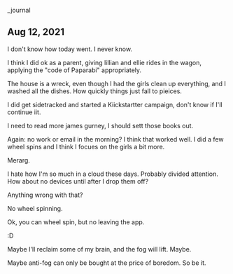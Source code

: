 _journal

## Aug 12, 2021

I don't  know how today went. I never know.

I think I did ok as a parent, giving lillian and ellie rides in the wagon, applying the "code of Paparabi" appropriately.

The house is a wreck, even though I had the girls clean up everything, and I washed all the dishes. How quickly things just fall to pieices.

I did get sidetracked and started a Kiickstartter campaign, don't know if I'll continue iit.

I need to read more james gurney, I should sett those books out.

Again: no work or email in the morning? I think that worked well. I did a few wheel spins and I think I focues on the girls a bit more.

Merarg.

I hate how I'm so much in a cloud these days. Probably divided attention. How about no devices until after I drop them off?

Anything wrong with that?

No wheel spinning.

Ok, you can wheel spin, but no leaving the app.

:D

Maybe I'll reclaim some of my brain, and the fog will lift. Maybe.

Maybe anti-fog can only be bought at the price of boredom. So be it.